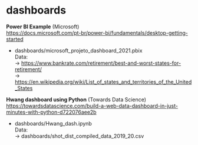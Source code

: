 # dashboards

**Power BI Example** (Microsoft) <br>
https://docs.microsoft.com/pt-br/power-bi/fundamentals/desktop-getting-started <br>
+ dashboards/microsoft_projeto_dashboard_2021.pbix <br>
Data: <br>
-> https://www.bankrate.com/retirement/best-and-worst-states-for-retirement/ <br> 
-> https://en.wikipedia.org/wiki/List_of_states_and_territories_of_the_United_States <br>


**Hwang dashboard using Python** (Towards Data Science) <br>
https://towardsdatascience.com/build-a-web-data-dashboard-in-just-minutes-with-python-d722076aee2b <br>
+ dashboards/Hwang_dash.ipynb <br>
Data: <br>
-> dashboards/shot_dist_compiled_data_2019_20.csv <br>
